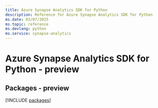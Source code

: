 ```yaml
---
title: Azure Synapse Analytics SDK for Python
description: Reference for Azure Synapse Analytics SDK for Python
ms.date: 03/07/2025
ms.topic: reference
ms.devlang: python
ms.service: synapse-analytics
---
```

# Azure Synapse Analytics SDK for Python - preview
## Packages - preview
[!INCLUDE [packages](synapse-analytics-index.md)]